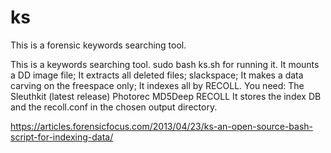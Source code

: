 # ks
This is a forensic keywords searching tool. 

This is a keywords searching tool. sudo bash ks.sh for running it. It mounts a DD image file; It extracts all deleted files; slackspace; It makes a data carving on the freespace only; It indexes all by RECOLL. You need:
The Sleuthkit (latest release)
Photorec
MD5Deep
RECOLL
It stores the index DB and the recoll.conf in the chosen output directory. 

https://articles.forensicfocus.com/2013/04/23/ks-an-open-source-bash-script-for-indexing-data/
